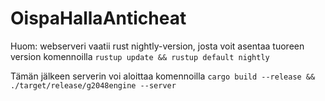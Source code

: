 # OispaHallaAnticheat
Huom: webserveri vaatii rust nightly-version, josta voit asentaa tuoreen version komennoilla ```rustup update && rustup default nightly```

Tämän jälkeen serverin voi aloittaa komennoilla ```cargo build --release && ./target/release/g2048engine --server```
